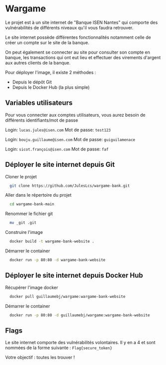 # Wargame

Le projet est à un site internet de "Banque ISEN Nantes" qui comporte des vulnérabilités de différents niveaux qu'il vous faudra retrouver. 

Le site internet possède différentes fonctionnalités notamment celle de créer un compte sur le site de la banque.

On peut également se connecter au site pour consulter son compte en banque, les transactions qui ont eut lieu et effectuer des virements d'argent aux autres clients de la banque.

Pour déployer l'image, il existe 2 méthodes :
- Depuis le dépôt Git
- Depuis le Docker Hub (la plus simple)
## Variables utilisateurs

Pour vous connecter aux comptes utilisateurs, vous aurez besoin de différents identifiants/mot de passe

Login: `lucas.jules@isen.com`
Mot de passe: `test123`

Login: `bouju.guillaume@isen.com`
Mot de passe: `guiguilamenace`

Login: `sicot.françois@isen.com`
Mot de passe: `faf`




## Déployer le site internet depuis Git

Cloner le projet

```bash
  git clone https://github.com/JulesLcs/wargame-bank.git
```

Aller dans le répertoire du projet

```bash
  cd wargame-bank-main
```

Renommer le fichier git

```bash
  mv _git .git
```

Construire l'image 

```bash
  docker build -t wargame-bank-website .
```

Démarrer le container

```bash
  docker run -p 80:80 -d wargame-bank-website
```


## Déployer le site internet depuis Docker Hub

Récupérer l'image docker

```bash
  docker pull guillaumebj/wargame:wargame-bank-website
```

Démarrer le container

```bash
  docker run -p 80:80 -d guillaumebj/wargame:wargame-bank-website
```


## Flags

Le site internet comporte des vulnérabilités volontaires. Il y en a 4 et sont nommées de la forme suivante : `Flag{secure_token}`

Votre objectif : toutes les trouver !
